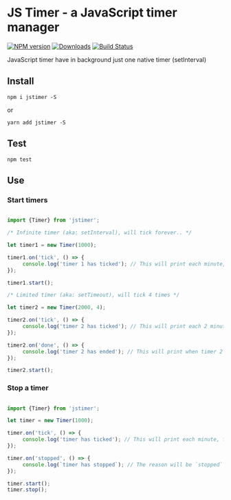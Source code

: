 # JS Timer - a JavaScript timer manager

[![NPM version][npm-image]][npm-url] [![Downloads][downloads-image]][npm-url] [![Build Status][travis-image]][travis-url] 
<!--[![Coveralls Status][coveralls-image]][coveralls-url] -->
<!--[![OpenCollective Backers][backer-badge]][backer-url] [![OpenCollective Sponsors][sponsor-badge]][sponsor-url] -->

JavaScript timer have in background just one native timer (setInterval)

## Install 

`npm i jstimer -S`

or

`yarn add jstimer -S`

## Test

`npm test`

## Use

### Start timers

```javascript

import {Timer} from 'jstimer';

/* Infinite timer (aka: setInterval), will tick forever.. */

let timer1 = new Timer(1000);

timer1.on('tick', () => {
     console.log('timer 1 has ticked'); // This will print each minute, forever..
});

timer1.start();

/* Limited timer (aka: setTimeout), will tick 4 times */

let timer2 = new Timer(2000, 4);

timer2.on('tick', () => {
     console.log('timer 2 has ticked'); // This will print each 2 minutes 4 times..
});

timer2.on('done', () => {
     console.log('timer 2 has ended'); // This will print when timer 2 will end - after 4 ticks
});

timer2.start();

```

### Stop a timer

```javascript

import {Timer} from 'jstimer';

let timer = new Timer(1000);

timer.on('tick', () => {
     console.log('timer has ticked'); // This will print each minute, forever..
});

timer.on('stopped', () => {
     console.log(`timer has stopped`); // The reason will be `stopped`
});

timer.start();
timer.stop();

```

[downloads-image]: https://img.shields.io/npm/dm/jstimer.svg
[npm-url]: https://www.npmjs.com/package/jstimer
[npm-image]: https://img.shields.io/npm/v/jstimer.svg

[travis-url]: https://travis-ci.org/shlomisas/jstimer
[travis-image]: https://img.shields.io/travis/shlomisas/jstimer/master.svg